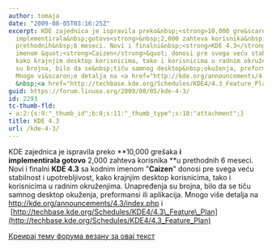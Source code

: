 ```yaml
---
author: tomaja
date: "2009-08-05T03:16:25Z"
excerpt: KDE zajednica je ispravila preko&nbsp;<strong>10,000 gre&scaron;aka&nbsp;</strong>i
  implementirala&nbsp;gotovo<strong>&nbsp;2,000 zahteva korisnika&nbsp;</strong>u
  prethodnih&nbsp;6 meseci. Novi i finalni&nbsp;<strong>KDE 4.3</strong> sa kodnim
  imenom &quot;<strong>Caizen</strong>&quot; donosi pre svega veću stabilnost i upotrebljivost,
  kako krajnjim desktop korisnicima, tako i korisnicima u radnim okruženjima. Unapređenja
  su brojna, bilo da se&nbsp;tiču samnog desktop&nbsp;okuženja, preformansi ili aplikacija.
  Mnogo vi&scaron;e detalja na <a href="http://kde.org/announcements/4.3/index.php">http://kde.org/announcements/4.3/index.php</a>&nbsp;i
  &nbsp;<a href="http://techbase.kde.org/Schedules/KDE4/4.3_Feature_Plan">http://techbase.kde.org/Schedules/KDE4/4.3_Feature_Plan</a>
guid: https://forum.linuxo.org/2009/08/05/kde-4-3/
id: 2293
tc-thumb-fld:
- a:2:{s:9:"_thumb_id";b:0;s:11:"_thumb_type";s:10:"attachment";}
title: KDE 4.3
url: /kde-4-3/
---
```

KDE zajednica je ispravila preko&nbsp;**10,000 gre&scaron;aka&nbsp;**i implementirala&nbsp;gotovo**&nbsp;2,000 zahteva korisnika&nbsp;**u prethodnih&nbsp;6 meseci. Novi i finalni&nbsp;**KDE 4.3** sa kodnim imenom "**Caizen**" donosi pre svega veću stabilnost i upotrebljivost, kako krajnjim desktop korisnicima, tako i korisnicima u radnim okruženjima. Unapređenja su brojna, bilo da se&nbsp;tiču samnog desktop&nbsp;okuženja, preformansi ili aplikacija. Mnogo vi&scaron;e detalja na <http://kde.org/announcements/4.3/index.php>&nbsp;i &nbsp;[http://techbase.kde.org/Schedules/KDE4/4.3\_Feature\_Plan](http://techbase.kde.org/Schedules/KDE4/4.3_Feature_Plan)<!--break-->

[Креирај тему форума везану за овај текст](https://linuxo.org/nova-tema-na-forumu/?se_pid=2293)